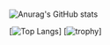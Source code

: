 ### 

![Anurag's GitHub stats](https://github-readme-stats.vercel.app/api?username=E-taku&count_private=true&show_icons=true&theme=radical)

[![Top Langs](https://github-readme-stats.vercel.app/api/top-langs/?username=E-taku&layout=compact)]
[![trophy](https://github-profile-trophy.vercel.app/?username=E-taku)]


<!--
**E-taku/E-taku** is a ✨ _special_ ✨ repository because its `README.md` (this file) appears on your GitHub profile.

Here are some ideas to get you started:

- 🔭 I’m currently working on ...
- 🌱 I’m currently learning ...
- 👯 I’m looking to collaborate on ...
- 🤔 I’m looking for help with ...
- 💬 Ask me about ...
- 📫 How to reach me: ...
- 😄 Pronouns: ...
- ⚡ Fun fact: ...
-->
